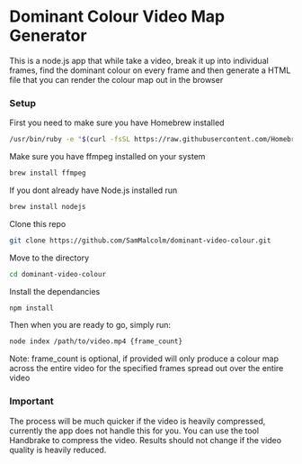 # Dominant Colour Video Map Generator

This is a node.js app that while take a video, break it up into individual frames, find the dominant colour on every frame and then generate a HTML file that you can render the colour map out in the browser


### Setup

First you need to make sure you have Homebrew installed 

```bash
/usr/bin/ruby -e "$(curl -fsSL https://raw.githubusercontent.com/Homebrew/install/master/install)"
```

Make sure you have ffmpeg installed on your system

```bash
brew install ffmpeg
```

If you dont already have Node.js installed run

```bash 
brew install nodejs
```

Clone this repo

```bash 
git clone https://github.com/SamMalcolm/dominant-video-colour.git
```

Move to the directory

```bash
cd dominant-video-colour
```

Install the dependancies

```bash
npm install
```

Then when you are ready to go, simply run:

```bash
node index /path/to/video.mp4 {frame_count}
```

Note: frame_count is optional, if provided will only produce a colour map across the entire video for the specified frames spread out over the entire video

### Important

The process will be much quicker if the video is heavily compressed, currently the app does not handle this for you.
You can use the tool Handbrake to compress the video. Results should not change if the video quality is heavily reduced.